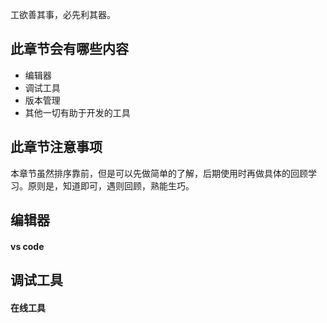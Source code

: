 工欲善其事，必先利其器。

## 此章节会有哪些内容

- 编辑器
- 调试工具
- 版本管理
- 其他一切有助于开发的工具

## 此章节注意事项

本章节虽然排序靠前，但是可以先做简单的了解，后期使用时再做具体的回顾学习。原则是，知道即可，遇则回顾，熟能生巧。

## 编辑器

#### vs code

## 调试工具

#### 在线工具
